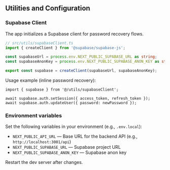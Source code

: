 ## Utilities and Configuration

### Supabase Client
The app initializes a Supabase client for password recovery flows.

```ts
// src/utils/supabaseClient.ts
import { createClient } from '@supabase/supabase-js';

const supabaseUrl = process.env.NEXT_PUBLIC_SUPABASE_URL as string;
const supabaseAnonKey = process.env.NEXT_PUBLIC_SUPABASE_ANON_KEY as string;

export const supabase = createClient(supabaseUrl, supabaseAnonKey);
```

Usage example (inline password recovery):
```tsx
import { supabase } from '@/utils/supabaseClient';

await supabase.auth.setSession({ access_token, refresh_token });
await supabase.auth.updateUser({ password: newPassword });
```

### Environment variables
Set the following variables in your environment (e.g., `.env.local`):

- `NEXT_PUBLIC_API_URL` — Base URL for the backend API (e.g., `http://localhost:3001/api`)
- `NEXT_PUBLIC_SUPABASE_URL` — Supabase project URL
- `NEXT_PUBLIC_SUPABASE_ANON_KEY` — Supabase anon key

Restart the dev server after changes.